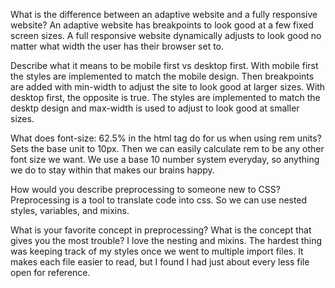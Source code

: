 What is the difference between an adaptive website and a fully responsive website?
	An adaptive website has breakpoints to look good at a few fixed screen sizes.  A full responsive website dynamically adjusts to look good no matter what width the user has their browser set to.

Describe what it means to be mobile first vs desktop first.
	With mobile first the styles are implemented to match the mobile design.  Then breakpoints are added with min-width to adjust the site to look good at larger sizes.
	With desktop first, the opposite is true. The styles are implemented to match the desktp design and max-width is used to adjust to look good at smaller sizes. 

What does font-size: 62.5% in the html tag do for us when using rem units?
	Sets the base unit to 10px.  Then we can easily calculate rem to be any other font size we want.  We use a base 10 number system everyday, so anything we do to stay within that makes our brains happy.

How would you describe preprocessing to someone new to CSS?
	Preprocessing is a tool to translate code into css.  So we can use nested styles, variables, and mixins.

What is your favorite concept in preprocessing? What is the concept that gives you the most trouble?
	I love the nesting and mixins.  The hardest thing was keeping track of my styles once we went to multiple import files.  It makes each file easier to read, but I found I had just about every less file open for reference.